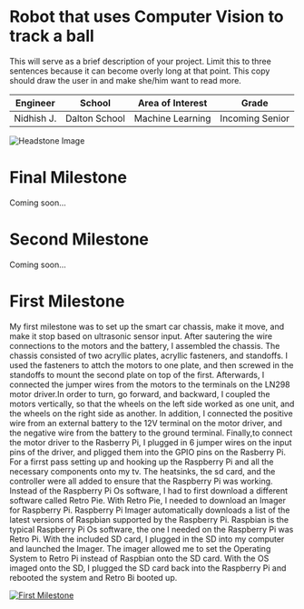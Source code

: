 ﻿# Robot that uses Computer Vision to track a ball
This will serve as a brief description of your project. Limit this to three sentences because it can become overly long at that point. This copy should draw the user in and make she/him want to read more.

| **Engineer** | **School** | **Area of Interest** | **Grade** |
|:--:|:--:|:--:|:--:|
| Nidhish J. | Dalton School | Machine Learning | Incoming Senior

![Headstone Image](https://drive.google.com/file/d/10lm1vrbER0-bHh9HmiK1VmBPuYHyQtlV/view?usp=sharing)
  
# Final Milestone
Coming soon...

# Second Milestone
Coming soon...

# First Milestone
  

My first milestone was to set up the smart car chassis, make it move, and make it stop based on ultrasonic sensor input. After sautering the wire connections to the motors and the battery, I assembled the chassis. The chassis consisted of two acryllic plates, acryllic fasteners, and standoffs. I used the fasteners to attch the motors to one plate, and then screwed in the standoffs to mount the second plate on top of the first. Afterwards, I connected the jumper wires from the motors to the terminals on the LN298 motor driver.In order to turn, go forward, and backward, I coupled the motors vertically, so that the wheels on the left side worked as one unit, and the wheels on the right side as another. In addition, I connected the positive wire from an external battery to the 12V terminal on the motor driver, and the negative wire from the battery to the ground terminal. Finally,to connect the motor driver to the Rasberry Pi, I plugged in 6 jumper wires on the input pins of the driver, and pligged them into the GPIO pins on the Rasberry Pi.   For a firrst pass setting up and hooking up the Raspberry Pi and all the necessary components onto my tv. The heatsinks, the sd card, and the controller were all added to ensure that the Raspberry Pi was working. Instead of the Raspberry Pi Os software, I had to first download a different software called Retro Pie. With Retro Pie, I needed to download an Imager for Raspberry Pi. Raspberry Pi Imager automatically downloads a list of the latest versions of Raspbian supported by the Raspberry Pi. Raspbian is the typical Raspberry Pi Os software, the one I needed on the Raspberry Pi was Retro Pi. With the included SD card, I plugged in the SD into my computer and launched the Imager. The imager allowed me to set the Operating System to Retro Pi instead of Raspbian onto the SD card. With the OS imaged onto the SD, I plugged the SD card back into the Raspberry Pi and rebooted the system and Retro Bi booted up.

[![First Milestone](https://res.cloudinary.com/marcomontalbano/image/upload/v1628882776/video_to_markdown/images/youtube--wG_nFzH9Mx0-c05b58ac6eb4c4700831b2b3070cd403.jpg)](https://youtu.be/wG_nFzH9Mx0 "First Milestone")
